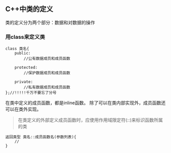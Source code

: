 ## C++中类的定义
类的定义分为两个部分：数据和对数据的操作

### 用class来定义类
```
class 类名{
    public:
        //公有数据成员和成员函数
    
    protected:
        //保护数据成员和成员函数

    private:
        //私有数据成员和成员函数
};//!!!!!千万不要忘了分号
```

在类中定义的成员函数，都是inline函数。
除了可以在类内部实现外，成员函数还可以在类外实现。
> 在类定义的外部定义成员函数时，应使用作用域限定符(::)来标识函数所属的类
```
返回类型 类名::成员函数名(参数列表){
    //
}
```